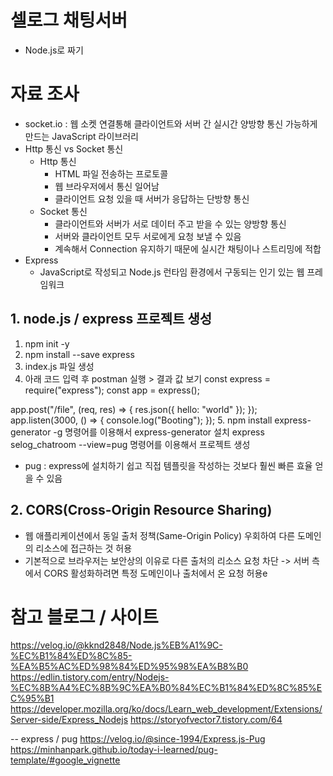 # 셀로그 채팅서버

- Node.js로 짜기

# 자료 조사

- socket.io : 웹 소켓 연결통해 클라이언트와 서버 간 실시간 양방향 통신 가능하게 만드는 JavaScript 라이브러리
- Http 통신 vs Socket 통신
  - Http 통신
    - HTML 파일 전송하는 프로토콜
    - 웹 브라우저에서 통신 일어남
    - 클라이언트 요청 있을 때 서버가 응답하는 단방향 통신
  - Socket 통신
    - 클라이언트와 서버가 서로 데이터 주고 받을 수 있는 양방향 통신
    - 서버와 클라이언트 모두 서로에게 요청 보낼 수 있음
    - 계속해서 Connection 유지하기 때문에 실시간 채팅이나 스트리밍에 적합
- Express
  - JavaScript로 작성되고 Node.js 런타임 환경에서 구동되는 인기 있는 웹 프레임워크

## 1. node.js / express 프로젝트 생성

1. npm init -y
2. npm install --save express
3. index.js 파일 생성
4. 아래 코드 입력 후 postman 실행 > 결과 값 보기
   const express = require("express");
   const app = express();

app.post("/file", (req, res) => {
res.json({ hello: "world" });
});
app.listen(3000, () => {
console.log("Booting");
}); 5. npm install express-generator -g 명령어를 이용해서 express-generator 설치
express selog_chatroom --view=pug 명령어를 이용해서 프로젝트 생성

- pug : express에 설치하기 쉽고 직접 템플릿을 작성하는 것보다 훨씬 빠른 효율 얻을 수 있음

## 2. CORS(Cross-Origin Resource Sharing)

- 웹 애플리케이션에서 동일 출처 정책(Same-Origin Policy) 우회하여 다른 도메인의 리소스에 접근하는 것 허용
- 기본적으로 브라우저는 보안상의 이유로 다른 출처의 리소스 요청 차단
  -> 서버 측에서 CORS 활성화하려면 특정 도메인이나 출처에서 온 요청 허용e

# 참고 블로그 / 사이트

https://velog.io/@kknd2848/Node.js%EB%A1%9C-%EC%B1%84%ED%8C%85-%EA%B5%AC%ED%98%84%ED%95%98%EA%B8%B0
https://edlin.tistory.com/entry/Nodejs-%EC%8B%A4%EC%8B%9C%EA%B0%84%EC%B1%84%ED%8C%85%EC%95%B1
https://developer.mozilla.org/ko/docs/Learn_web_development/Extensions/Server-side/Express_Nodejs
https://storyofvector7.tistory.com/64

-- express / pug
https://velog.io/@since-1994/Express.js-Pug
https://minhanpark.github.io/today-i-learned/pug-template/#google_vignette
